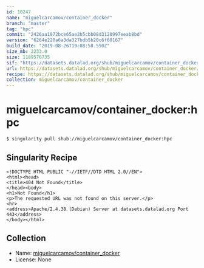 ```yaml
---
id: 10247
name: "miguelcarcamov/container_docker"
branch: "master"
tag: "hpc"
commit: "2426aa1972bce65ae2b5cbb08d3120997eeab8bd"
version: "6264e220a6a3da327bdb5b20c6f60167"
build_date: "2019-08-26T19:08:58.550Z"
size_mb: 2233.0
size: 1189576735
sif: "https://datasets.datalad.org/shub/miguelcarcamov/container_docker/hpc/2019-08-26-2426aa19-6264e220/6264e220a6a3da327bdb5b20c6f60167.sif"
url: https://datasets.datalad.org/shub/miguelcarcamov/container_docker/hpc/2019-08-26-2426aa19-6264e220/
recipe: https://datasets.datalad.org/shub/miguelcarcamov/container_docker/hpc/2019-08-26-2426aa19-6264e220/Singularity
collection: miguelcarcamov/container_docker
---
```


# miguelcarcamov/container_docker:hpc

```bash
$ singularity pull shub://miguelcarcamov/container_docker:hpc
```

## Singularity Recipe

```singularity
<!DOCTYPE HTML PUBLIC "-//IETF//DTD HTML 2.0//EN">
<html><head>
<title>404 Not Found</title>
</head><body>
<h1>Not Found</h1>
<p>The requested URL was not found on this server.</p>
<hr>
<address>Apache/2.4.38 (Debian) Server at datasets.datalad.org Port 443</address>
</body></html>
```

## Collection

 - Name: [miguelcarcamov/container_docker](https://github.com/miguelcarcamov/container_docker)
 - License: None

